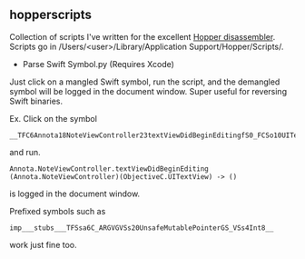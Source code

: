 hopperscripts
-
Collection of scripts I've written for the excellent <a href="http://www.hopperapp.com">Hopper disassembler</a>. Scripts go in /Users/\<user>/Library/Application Support/Hopper/Scripts/.

* Parse Swift Symbol.py (Requires Xcode)

Just click on a mangled Swift symbol, run the script, and the demangled symbol will be logged in the document window. Super useful for reversing Swift binaries.

Ex. Click on the symbol 

```
__TFC6Annota18NoteViewController23textViewDidBeginEditingfS0_FCSo10UITextViewT_
```
and run.

```
Annota.NoteViewController.textViewDidBeginEditing (Annota.NoteViewController)(ObjectiveC.UITextView) -> ()
```
is logged in the document window.

Prefixed symbols such as

```
imp___stubs___TFSsa6C_ARGVGVSs20UnsafeMutablePointerGS_VSs4Int8__
```
work just fine too.